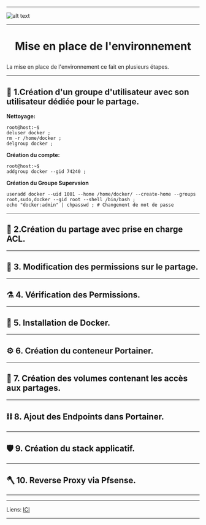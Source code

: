 ____
![alt text][LOGO]
____
# **<p align=center>Mise en place de l'environnement</align>** #

La mise en place de l'environnement ce fait en plusieurs étapes.
____

##   :satellite:   1.**Création d'un groupe d'utilisateur avec son utilisateur dédiée pour le partage.**

**Nettoyage:**
````console
root@host:~$ 
deluser docker ; 
rm -r /home/docker ;
delgroup docker ;
````
**Création du compte:**
````console
root@host:~$ 
addgroup docker --gid 74240 ;
````
**Création du Groupe Supervsion**
````
useradd docker --uid 1001 --home /home/docker/ --create-home --groups root,sudo,docker --gid root --shell /bin/bash ;
echo "docker:admin" | chpasswd ; # Changement de mot de passe
````


____
##  :microscope:  2.**Création du partage avec prise en charge ACL.**
____

##  :petri_dish:  3. **Modification des permissions sur le partage.**
____

##  :alembic:     4. **Vérification des Permissions.**
____

##  :test_tube:   5. **Installation de Docker.**
____

##  :gear:        6. **Création du conteneur Portainer.**
____

##  :magnet:      7. **Création des volumes contenant les accès aux partages.**
____

##  :chains:      8. **Ajout des Endpoints dans Portainer.**
____

##  :shield:      9. **Création du stack applicatif.**  
____

##  :axe:       10. **Reverse Proxy via Pfsense.**
____
***
Liens: [ICI][LINES_1]
****




[LOGO]: https://www.clipartmax.com/png/full/146-1469802_logo-logo-docker.png
[LINES_1]: #
